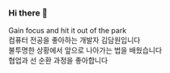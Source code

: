 ### Hi there 👋

Gain focus and hit it out of the park </br>
컴퓨터 전공을 좋아하는 개발자 김담원입니다 </br>
불투명한 상황에서 앞으로 나아가는 법을 배웠습니다 </br>
협업과 선 순환 과정을 좋아합니다

<!--
**DamWon-KIM/DamWon-KIM** is a ✨ _special_ ✨ repository because its `README.md` (this file) appears on your GitHub profile.

Here are some ideas to get you started:

- 🔭 I’m currently working on ...
- 🌱 I’m currently learning ...
- 👯 I’m looking to collaborate on ...
- 🤔 I’m looking for help with ...
- 💬 Ask me about ...
- 📫 How to reach me: ...
- 😄 Pronouns: ...
- ⚡ Fun fact: ...
-->
